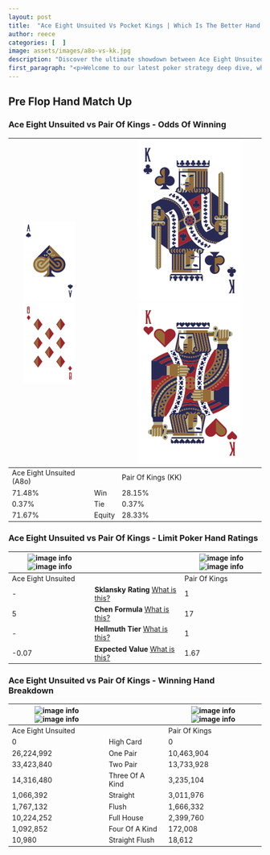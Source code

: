 ```yaml
---
layout: post
title:  "Ace Eight Unsuited Vs Pocket Kings | Which Is The Better Hand In Poker? A Complete Guide"
author: reece
categories: [  ]
image: assets/images/a8o-vs-kk.jpg
description: "Discover the ultimate showdown between Ace Eight Unsuited and Pair Of Kings in poker! Uncover the odds, strategies, and scenarios where one hand triumphs over the other. Get ready to up your poker game with this thrilling analysis."
first_paragraph: "<p>Welcome to our latest poker strategy deep dive, where we're pitting two distinct hands against each other in a high-stakes showdown: Ace Eight Unsuited vs Pair Of Kings.</p><p>In the dynamic world of poker, every decision counts, and knowing which hand holds the upper hand is key to your success at the table.</p><p>In this article, we'll dissect these two hands, explore the scenarios where one dominates the other, and equip you with the knowledge to make strategic choices that can tip the odds in your favor.</p><p>Get ready to unravel the intriguing dynamics of these poker hands and elevate your game to new heights.</p>"
---
```




[comment]: # (sp0)

## Pre Flop Hand Match Up

<div class="table hand-ratings" markdown="1"> 



### Ace Eight Unsuited vs Pair Of Kings - Odds Of Winning


    
| ![image info](assets/images/hand1/A.png) ![image info](assets/images/hand1/8o.png) |  | ![image info](assets/images/hand2/K.png) ![image info](assets/images/hand2/Ko.png) |
| -------- | -------- | -------- |
| Ace Eight Unsuited (A8o) |  | Pair Of Kings (KK) |
| 71.48% | Win | 28.15% |
| 0.37% | Tie | 0.37% |
| 71.67% | Equity | 28.33% |




[comment]: # (sp1)



### Ace Eight Unsuited vs Pair Of Kings - Limit Poker Hand Ratings


    
| ![image info](https://www.riverpairs.com/assets/images/hand1/A.png) ![image info](https://www.riverpairs.com/assets/images/hand1/8o.png) |  | ![image info](https://www.riverpairs.com/assets/images/hand2/K.png) ![image info](https://www.riverpairs.com/assets/images/hand2/Ko.png) |
| -------- | -------- | -------- |
| Ace Eight Unsuited |  | Pair Of Kings |
| - | **Sklansky Rating** [What is this?](/sklansky-rating-explained) | 1 |
| 5 | **Chen Formula** [What is this?](/chen-formula-explained) | 17 |
| - | **Hellmuth Tier** [What is this?](/Hellmuth-tier-explained) | 1 |
| -0.07 | **Expected Value** [What is this?](/expected-value-explained) | 1.67 |




[comment]: # (sp2)



### Ace Eight Unsuited vs Pair Of Kings - Winning Hand Breakdown


    
| ![image info](https://www.riverpairs.com/assets/images/hand1/A.png) ![image info](https://www.riverpairs.com/assets/images/hand1/8o.png) |  | ![image info](https://www.riverpairs.com/assets/images/hand2/K.png) ![image info](https://www.riverpairs.com/assets/images/hand2/Ko.png) |
| -------- | -------- | -------- |
| Ace Eight Unsuited |  | Pair Of Kings |
| 0 | High Card | 0 |
| 26,224,992 | One Pair | 10,463,904 |
| 33,423,840 | Two Pair | 13,733,928 |
| 14,316,480 | Three Of A Kind | 3,235,104 |
| 1,066,392 | Straight | 3,011,976 |
| 1,767,132 | Flush | 1,666,332 |
| 10,224,252 | Full House | 2,399,760 |
| 1,092,852 | Four Of A Kind | 172,008 |
| 10,980 | Straight Flush | 18,612 |




[comment]: # (sp3)



</div>

[comment]: # (sp4)



[comment]: # (sp5)

